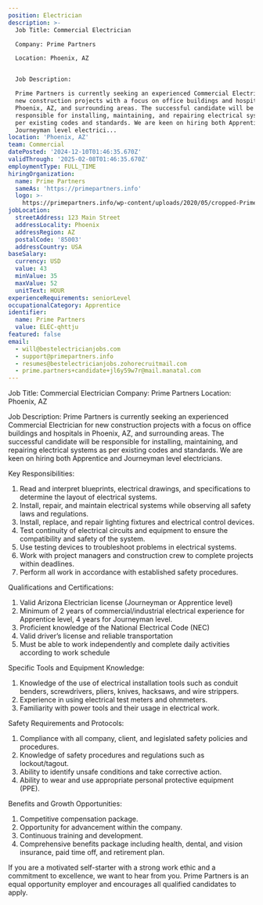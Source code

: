 ```yaml
---
position: Electrician
description: >-
  Job Title: Commercial Electrician

  Company: Prime Partners

  Location: Phoenix, AZ


  Job Description:

  Prime Partners is currently seeking an experienced Commercial Electrician for
  new construction projects with a focus on office buildings and hospitals in
  Phoenix, AZ, and surrounding areas. The successful candidate will be
  responsible for installing, maintaining, and repairing electrical systems as
  per existing codes and standards. We are keen on hiring both Apprentice and
  Journeyman level electrici...
location: 'Phoenix, AZ'
team: Commercial
datePosted: '2024-12-10T01:46:35.670Z'
validThrough: '2025-02-08T01:46:35.670Z'
employmentType: FULL_TIME
hiringOrganization:
  name: Prime Partners
  sameAs: 'https://primepartners.info'
  logo: >-
    https://primepartners.info/wp-content/uploads/2020/05/cropped-Prime-Partners-Logo-NO-BG-1-1.png
jobLocation:
  streetAddress: 123 Main Street
  addressLocality: Phoenix
  addressRegion: AZ
  postalCode: '85003'
  addressCountry: USA
baseSalary:
  currency: USD
  value: 43
  minValue: 35
  maxValue: 52
  unitText: HOUR
experienceRequirements: seniorLevel
occupationalCategory: Apprentice
identifier:
  name: Prime Partners
  value: ELEC-qhttju
featured: false
email:
  - will@bestelectricianjobs.com
  - support@primepartners.info
  - resumes@bestelectricianjobs.zohorecruitmail.com
  - prime.partners+candidate+jl6y59w7r@mail.manatal.com
---
```




Job Title: Commercial Electrician
Company: Prime Partners
Location: Phoenix, AZ

Job Description:
Prime Partners is currently seeking an experienced Commercial Electrician for new construction projects with a focus on office buildings and hospitals in Phoenix, AZ, and surrounding areas. The successful candidate will be responsible for installing, maintaining, and repairing electrical systems as per existing codes and standards. We are keen on hiring both Apprentice and Journeyman level electricians.

Key Responsibilities:
1. Read and interpret blueprints, electrical drawings, and specifications to determine the layout of electrical systems.
2. Install, repair, and maintain electrical systems while observing all safety laws and regulations.
3. Install, replace, and repair lighting fixtures and electrical control devices.
4. Test continuity of electrical circuits and equipment to ensure the compatibility and safety of the system.
5. Use testing devices to troubleshoot problems in electrical systems.
6. Work with project managers and construction crew to complete projects within deadlines.
7. Perform all work in accordance with established safety procedures.

Qualifications and Certifications:
1. Valid Arizona Electrician license (Journeyman or Apprentice level)
2. Minimum of 2 years of commercial/industrial electrical experience for Apprentice level, 4 years for Journeyman level.
3. Proficient knowledge of the National Electrical Code (NEC)
4. Valid driver’s license and reliable transportation
5. Must be able to work independently and complete daily activities according to work schedule

Specific Tools and Equipment Knowledge:
1. Knowledge of the use of electrical installation tools such as conduit benders, screwdrivers, pliers, knives, hacksaws, and wire strippers.
2. Experience in using electrical test meters and ohmmeters.
3. Familiarity with power tools and their usage in electrical work.

Safety Requirements and Protocols:
1. Compliance with all company, client, and legislated safety policies and procedures.
2. Knowledge of safety procedures and regulations such as lockout/tagout.
3. Ability to identify unsafe conditions and take corrective action.
4. Ability to wear and use appropriate personal protective equipment (PPE).

Benefits and Growth Opportunities:
1. Competitive compensation package.
2. Opportunity for advancement within the company.
3. Continuous training and development.
4. Comprehensive benefits package including health, dental, and vision insurance, paid time off, and retirement plan.

If you are a motivated self-starter with a strong work ethic and a commitment to excellence, we want to hear from you. Prime Partners is an equal opportunity employer and encourages all qualified candidates to apply.